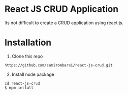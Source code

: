 # React JS CRUD Application 

Its not difficult to create a CRUD application using react js. 

# Installation
1. Clone this repo
```
https://github.com/samironbarai/react-js-crud.git
```

2. Install node package
```
cd react-js-crud
$ npm install
```
